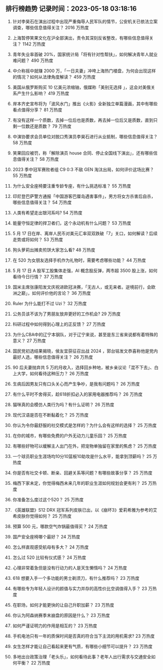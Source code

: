 
## 排行榜趋势 记录时间：2023-05-18 03:18:16
  
  1. 针对李昊石在演出过程中出现严重侮辱人民军队的情节，公安机关已依法立案调查，哪些信息值得关注？ 2016 万热度
    
  2. 上海暂停笑果文化在沪全部演出，责令其深刻反省整改，有哪些信息值得关注？ 1142 万热度
    
  3. 青年失业率首破 20%，国家统计局「将有针对性帮扶」，如何解决青年人就业难问题？ 490 万热度
    
  4. 中介称摇中就赚 2000 万，「一日夫妻」冲垮上海热门楼盘，为何会出现这样的情况？如何从法律角度解读？ 459 万热度
    
  5. 美国从俄罗斯购买 10 亿美元浓缩铀，俄媒称「美别无选择 」，这会对美俄关系产生什么影响？ 419 万热度
    
  6. 岸本齐史宣布将为「波风水门」推出《火影》全新独立单篇漫画，其中有哪些看点值得分享？ 81 万热度
    
  7. 有没有这样一个质数，去掉一位后也是质数，再去掉一位后又是质数，直到只剩一位数还是质数？ 79 万热度
    
  8. 中演协要求会员单位对脱口秀演员李昊石进行从业抵制，哪些信息值得关注？ 58 万热度
    
  9. 笑果回应被罚，称「解除演员 house 合同、停止全国线下演出」，还有哪些信息值得关注？ 58 万热度
    
  10. 2023 季中冠军赛败者组 C9 0:3 不敌 GEN 淘汰出局，如何评价这场比赛？ 55 万热度
    
  11. 为什么安全座椅要注重专龄专座，有什么挑选标准？ 55 万热度
    
  12. 印尼登巴萨警方通报「中国游客巴厘岛遇害事件」，男方将女方杀害后自杀，哪些信息值得关注？ 54 万热度
    
  13. 人类有希望走出银河系吗? 54 万热度
    
  14. 能量守恒定律的捍卫者们，这个永动机有什么问题？ 53 万热度
    
  15. 5 月 17 日在岸、离岸人民币对美元汇率双双跌破「7」关口，如何解读？后续走势或将如何？ 53 万热度
    
  16. 狗头萝莉出摊卖煎饼大家怎么看? 48 万热度
    
  17. 在 520 为女朋友选择手机作为礼物时，需要考虑哪些功能？ 44 万热度
    
  18. 5 月 17 日 A 股军工股集体走强，AI 概念股反弹，两市超 3500 股上涨，如何看待今日行情？ 37 万热度
    
  19. 国米主席张康阳发文庆祝进欧冠决赛，「无古人，或无来者。逆境前行，会欧洲之巅」，如何评价他的言论？ 36 万热度
    
  20. Ruler 为什么能打不过 Uzi？ 32 万热度
    
  21. 公务员该不该为了男朋友放弃更好的工作机会? 29 万热度
    
  22. 科研过程中如何得到心理上的正反馈？ 27 万热度
    
  23. 为什么CBA中的辽宁本钢队，对于辽宁来说，甚至是东三省来说都有着特殊的意义？ 27 万热度
    
  24. 国民党初选结果揭晓，侯友宜获征召出战 2024 ，郭台铭发文恭喜称他是党内最好人选，哪些信息值得关注？ 26 万热度
    
  25. 90 后夫妻抛弃共 5 万的月收入，选择回乡种地，被乡亲议论「混不下去」、白上大学，如何看待这种压力？ 26 万热度
    
  26. 生病后因男友只有口头关心而产生争吵，是我有问题吗？ 26 万热度
    
  27. 有什么平时不舍得买，趁618折扣必入的家用电器推荐吗？ 26 万热度
    
  28. 猫咪真的会模仿人类行为吗？有什么证明？ 26 万热度
    
  29. 现代汉语是否在不断黏着化？ 25 万热度
    
  30. 你认为令你最舒服的社交模式是怎样的？为什么会有这样的选择？ 25 万热度
    
  31. 在你的城市，有哪些免费的户外无动力儿童乐园？ 25 万热度
    
  32. 有哪些好物可以缓解主人出门在外，把宠物单独留在家里的焦虑？ 25 万热度
    
  33. 一个球员职业生涯场均10分10篮板10助攻是什么水平，能拿到顶薪吗？ 25 万热度
    
  34. 你是否有社交卡顿、断亲、回避关系等问题？有哪些故事分享？ 25 万热度
    
  35. 梅西下家未定，你觉得梅西未来几年的职业生涯如何规划会更有利？ 25 万热度
    
  36. 你准备怎么度过这个520？ 25 万热度
    
  37. 《英雄联盟》S12 DRX 冠军系列皮肤已出，以《崩坏3》爱莉希雅为参考的艾希皮肤你觉得如何？ 25 万热度
    
  38. 预算 500 元，哪款空气炸锅最值得买？ 24 万热度
    
  39. 国产安全座椅哪个最好？ 24 万热度
    
  40. 怎么样直观感受航母有多大？ 24 万热度
    
  41. 怎么过 520 比较有仪式感？ 24 万热度
    
  42. 心理非常着急但是没有行动力的人是天生懒惰吗？ 24 万热度
    
  43. 618 想要入手一个多功能的男士剃须刀，有什么推荐吗？ 23 万热度
    
  44. 有哪些专为年轻人设计的颜值与实力并存的高性价比空调值得入手？ 23 万热度
    
  45. 在职场，如何才能更快的让自己升职加薪？ 23 万热度
    
  46. 你认为阿森纳赛季末崩盘的原因是什么？ 23 万热度
    
  47. 如何严谨证明力的作用是相互的？ 23 万热度
    
  48. 手机电池只有一年的质保时间是否真的符合当下主流的用机需求? 23 万热度
    
  49. 女生怎样才能让自己看起来更有气质，有哪些小细节可以提升？ 23 万热度
    
  50. 多地出台政策治理「老头乐」，如何看待此事？老年人出行需求与交通安全如何平衡？ 22 万热度
    